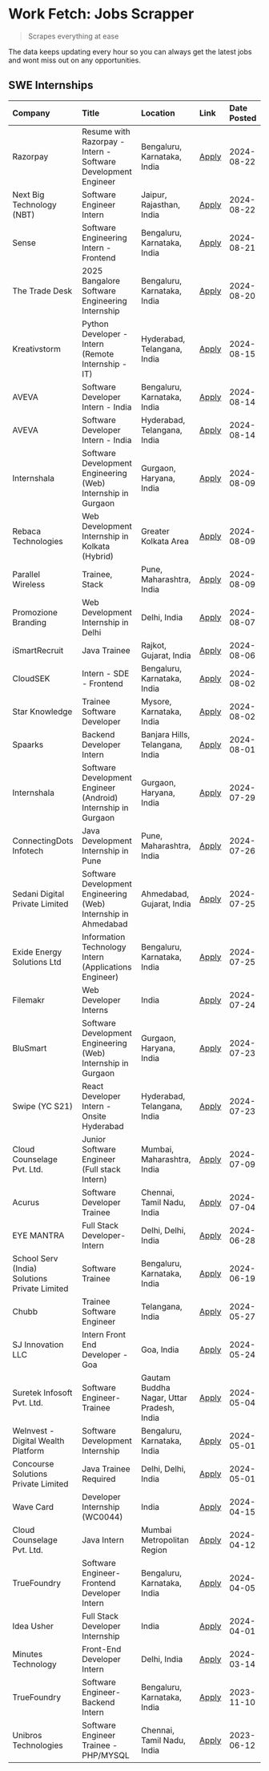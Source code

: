 # Work Fetch: Jobs Scrapper
> Scrapes everything at ease

The data keeps updating every hour so you can always get the latest jobs and wont miss out on any opportunities.

## SWE Internships
<!--START_SECTION:workfetch-->
| Company                                       | Title                                                          | Location                                  | Link                                                                                                                                                                                                                                                                                           | Date Posted   |
|:----------------------------------------------|:---------------------------------------------------------------|:------------------------------------------|:-----------------------------------------------------------------------------------------------------------------------------------------------------------------------------------------------------------------------------------------------------------------------------------------------|:--------------|
| Razorpay                                      | Resume with Razorpay - Intern - Software Development Engineer  | Bengaluru, Karnataka, India               | [Apply](https://in.linkedin.com/jobs/view/resume-with-razorpay-intern-software-development-engineer-at-razorpay-4007395646?position=21&pageNum=0&refId=ALfVdzdrNZ4WYuTuxHRIjQ%3D%3D&trackingId=cRM8Fm%2FOWvtGTavM2Y6Kkw%3D%3D&trk=public_jobs_jserp-result_search-card)                        | 2024-08-22    |
| Next Big Technology (NBT)                     | Software Engineer Intern                                       | Jaipur, Rajasthan, India                  | [Apply](https://in.linkedin.com/jobs/view/software-engineer-intern-at-next-big-technology-nbt-4003944228?position=58&pageNum=0&refId=ALfVdzdrNZ4WYuTuxHRIjQ%3D%3D&trackingId=ltVYKJzEYCwps3pfbuIp%2Bg%3D%3D&trk=public_jobs_jserp-result_search-card)                                          | 2024-08-22    |
| Sense                                         | Software Engineering Intern - Frontend                         | Bengaluru, Karnataka, India               | [Apply](https://in.linkedin.com/jobs/view/software-engineering-intern-frontend-at-sense-4004953682?position=28&pageNum=0&refId=ALfVdzdrNZ4WYuTuxHRIjQ%3D%3D&trackingId=xOzrbO%2FnJ9hjovfu0it5ug%3D%3D&trk=public_jobs_jserp-result_search-card)                                                | 2024-08-21    |
| The Trade Desk                                | 2025 Bangalore Software Engineering Internship                 | Bengaluru, Karnataka, India               | [Apply](https://in.linkedin.com/jobs/view/2025-bangalore-software-engineering-internship-at-the-trade-desk-3987456531?position=8&pageNum=0&refId=ALfVdzdrNZ4WYuTuxHRIjQ%3D%3D&trackingId=X8Lq75qQ9BTT%2BoEtsDrK0g%3D%3D&trk=public_jobs_jserp-result_search-card)                              | 2024-08-20    |
| Kreativstorm                                  | Python Developer - Intern (Remote Internship - IT)             | Hyderabad, Telangana, India               | [Apply](https://in.linkedin.com/jobs/view/python-developer-intern-remote-internship-it-at-kreativstorm-4000463433?position=56&pageNum=0&refId=ALfVdzdrNZ4WYuTuxHRIjQ%3D%3D&trackingId=rJ5k0JMxIJnHUY6LMczs%2BQ%3D%3D&trk=public_jobs_jserp-result_search-card)                                 | 2024-08-15    |
| AVEVA                                         | Software Developer Intern - India                              | Bengaluru, Karnataka, India               | [Apply](https://in.linkedin.com/jobs/view/software-developer-intern-india-at-aveva-3998279987?position=9&pageNum=0&refId=ALfVdzdrNZ4WYuTuxHRIjQ%3D%3D&trackingId=Nsb%2FXTLH%2FEUok9OOB%2Bn4tg%3D%3D&trk=public_jobs_jserp-result_search-card)                                                  | 2024-08-14    |
| AVEVA                                         | Software Developer Intern - India                              | Hyderabad, Telangana, India               | [Apply](https://in.linkedin.com/jobs/view/software-developer-intern-india-at-aveva-3998281598?position=11&pageNum=0&refId=ALfVdzdrNZ4WYuTuxHRIjQ%3D%3D&trackingId=M7PlVY1FMu74ZchWpAldiw%3D%3D&trk=public_jobs_jserp-result_search-card)                                                       | 2024-08-14    |
| Internshala                                   | Software Development Engineering (Web) Internship in Gurgaon   | Gurgaon, Haryana, India                   | [Apply](https://in.linkedin.com/jobs/view/software-development-engineering-web-internship-in-gurgaon-at-internshala-3997620471?position=3&pageNum=0&refId=ALfVdzdrNZ4WYuTuxHRIjQ%3D%3D&trackingId=QjnYE%2BCFggQCVu8Q1jXbMw%3D%3D&trk=public_jobs_jserp-result_search-card)                     | 2024-08-09    |
| Rebaca Technologies                           | Web Development Internship in Kolkata (Hybrid)                 | Greater Kolkata Area                      | [Apply](https://in.linkedin.com/jobs/view/web-development-internship-in-kolkata-hybrid-at-rebaca-technologies-3997621369?position=48&pageNum=0&refId=ALfVdzdrNZ4WYuTuxHRIjQ%3D%3D&trackingId=b4gPk7j0RjTXCeR%2Bo3q0Tw%3D%3D&trk=public_jobs_jserp-result_search-card)                          | 2024-08-09    |
| Parallel Wireless                             | Trainee, Stack                                                 | Pune, Maharashtra, India                  | [Apply](https://in.linkedin.com/jobs/view/trainee-stack-at-parallel-wireless-3905689841?position=59&pageNum=0&refId=ALfVdzdrNZ4WYuTuxHRIjQ%3D%3D&trackingId=%2BAhtJ4N8GuY08pttYnUYyg%3D%3D&trk=public_jobs_jserp-result_search-card)                                                           | 2024-08-09    |
| Promozione Branding                           | Web Development Internship in Delhi                            | Delhi, India                              | [Apply](https://in.linkedin.com/jobs/view/web-development-internship-in-delhi-at-promozione-branding-3995559880?position=32&pageNum=0&refId=ALfVdzdrNZ4WYuTuxHRIjQ%3D%3D&trackingId=2DLeQOKrRxBO9lyX4IJacg%3D%3D&trk=public_jobs_jserp-result_search-card)                                     | 2024-08-07    |
| iSmartRecruit                                 | Java Trainee                                                   | Rajkot, Gujarat, India                    | [Apply](https://in.linkedin.com/jobs/view/java-trainee-at-ismartrecruit-3992301825?position=35&pageNum=0&refId=ALfVdzdrNZ4WYuTuxHRIjQ%3D%3D&trackingId=rVAb7XvwohX%2FM%2BQhDHLHSw%3D%3D&trk=public_jobs_jserp-result_search-card)                                                              | 2024-08-06    |
| CloudSEK                                      | Intern - SDE - Frontend                                        | Bengaluru, Karnataka, India               | [Apply](https://in.linkedin.com/jobs/view/intern-sde-frontend-at-cloudsek-3991574495?position=20&pageNum=0&refId=ALfVdzdrNZ4WYuTuxHRIjQ%3D%3D&trackingId=ZgdEQTUUTQElZjaFBhPJUQ%3D%3D&trk=public_jobs_jserp-result_search-card)                                                                | 2024-08-02    |
| Star Knowledge                                | Trainee Software Developer                                     | Mysore, Karnataka, India                  | [Apply](https://in.linkedin.com/jobs/view/trainee-software-developer-at-star-knowledge-3991516161?position=57&pageNum=0&refId=ALfVdzdrNZ4WYuTuxHRIjQ%3D%3D&trackingId=snK3Lq1n2VbLe9MjUA%2Ba%2FA%3D%3D&trk=public_jobs_jserp-result_search-card)                                               | 2024-08-02    |
| Spaarks                                       | Backend Developer Intern                                       | Banjara Hills, Telangana, India           | [Apply](https://in.linkedin.com/jobs/view/backend-developer-intern-at-spaarks-3990226465?position=33&pageNum=0&refId=ALfVdzdrNZ4WYuTuxHRIjQ%3D%3D&trackingId=999rZUQcLNoAjzcTJXNuJg%3D%3D&trk=public_jobs_jserp-result_search-card)                                                            | 2024-08-01    |
| Internshala                                   | Software Development Engineer (Android) Internship in Gurgaon  | Gurgaon, Haryana, India                   | [Apply](https://in.linkedin.com/jobs/view/software-development-engineer-android-internship-in-gurgaon-at-internshala-3987153031?position=46&pageNum=0&refId=ALfVdzdrNZ4WYuTuxHRIjQ%3D%3D&trackingId=67hGceih8mx1L3ghzKjmCw%3D%3D&trk=public_jobs_jserp-result_search-card)                     | 2024-07-29    |
| ConnectingDots Infotech                       | Java Development Internship in Pune                            | Pune, Maharashtra, India                  | [Apply](https://in.linkedin.com/jobs/view/java-development-internship-in-pune-at-connectingdots-infotech-3983314097?position=39&pageNum=0&refId=ALfVdzdrNZ4WYuTuxHRIjQ%3D%3D&trackingId=o0jgtGfE1Yn%2FZTAGa8ks8A%3D%3D&trk=public_jobs_jserp-result_search-card)                               | 2024-07-26    |
| Sedani Digital Private Limited                | Software Development Engineering (Web) Internship in Ahmedabad | Ahmedabad, Gujarat, India                 | [Apply](https://in.linkedin.com/jobs/view/software-development-engineering-web-internship-in-ahmedabad-at-sedani-digital-private-limited-3985017980?position=16&pageNum=0&refId=ALfVdzdrNZ4WYuTuxHRIjQ%3D%3D&trackingId=0HZxyXTfQuSS7i5Vfo1nBQ%3D%3D&trk=public_jobs_jserp-result_search-card) | 2024-07-25    |
| Exide Energy Solutions Ltd                    | Information Technology Intern (Applications Engineer)          | Bengaluru, Karnataka, India               | [Apply](https://in.linkedin.com/jobs/view/information-technology-intern-applications-engineer-at-exide-energy-solutions-ltd-3984276607?position=38&pageNum=0&refId=ALfVdzdrNZ4WYuTuxHRIjQ%3D%3D&trackingId=SQWVoM2fHMfAkIc6D42zjA%3D%3D&trk=public_jobs_jserp-result_search-card)              | 2024-07-25    |
| Filemakr                                      | Web Developer Interns                                          | India                                     | [Apply](https://in.linkedin.com/jobs/view/web-developer-interns-at-filemakr-3981227003?position=45&pageNum=0&refId=ALfVdzdrNZ4WYuTuxHRIjQ%3D%3D&trackingId=a57etaF4Wj3mxLjMsBBraw%3D%3D&trk=public_jobs_jserp-result_search-card)                                                              | 2024-07-24    |
| BluSmart                                      | Software Development Engineering (Web) Internship in Gurgaon   | Gurgaon, Haryana, India                   | [Apply](https://in.linkedin.com/jobs/view/software-development-engineering-web-internship-in-gurgaon-at-blusmart-3981371374?position=25&pageNum=0&refId=ALfVdzdrNZ4WYuTuxHRIjQ%3D%3D&trackingId=5%2BwdPVPn7KTlDhj5LydVdg%3D%3D&trk=public_jobs_jserp-result_search-card)                       | 2024-07-23    |
| Swipe (YC S21)                                | React Developer Intern - Onsite Hyderabad                      | Hyderabad, Telangana, India               | [Apply](https://in.linkedin.com/jobs/view/react-developer-intern-onsite-hyderabad-at-swipe-yc-s21-3981326010?position=42&pageNum=0&refId=ALfVdzdrNZ4WYuTuxHRIjQ%3D%3D&trackingId=AWbCi4N0bXmY0Mz4raiWWw%3D%3D&trk=public_jobs_jserp-result_search-card)                                        | 2024-07-23    |
| Cloud Counselage Pvt. Ltd.                    | Junior Software Engineer (Full stack Intern)                   | Mumbai, Maharashtra, India                | [Apply](https://in.linkedin.com/jobs/view/junior-software-engineer-full-stack-intern-at-cloud-counselage-pvt-ltd-3967725851?position=19&pageNum=0&refId=ALfVdzdrNZ4WYuTuxHRIjQ%3D%3D&trackingId=RgvLx7Od4Rpqf7hRjcH26Q%3D%3D&trk=public_jobs_jserp-result_search-card)                         | 2024-07-09    |
| Acurus                                        | Software Developer Trainee                                     | Chennai, Tamil Nadu, India                | [Apply](https://in.linkedin.com/jobs/view/software-developer-trainee-at-acurus-3966912781?position=36&pageNum=0&refId=ALfVdzdrNZ4WYuTuxHRIjQ%3D%3D&trackingId=r2u52ICr0sCVPd3HOfqIUQ%3D%3D&trk=public_jobs_jserp-result_search-card)                                                           | 2024-07-04    |
| EYE MANTRA                                    | Full Stack Developer- Intern                                   | Delhi, Delhi, India                       | [Apply](https://in.linkedin.com/jobs/view/full-stack-developer-intern-at-eye-mantra-3960988037?position=54&pageNum=0&refId=ALfVdzdrNZ4WYuTuxHRIjQ%3D%3D&trackingId=8gAJfCNPHgzMFn%2FYPfYn6A%3D%3D&trk=public_jobs_jserp-result_search-card)                                                    | 2024-06-28    |
| School Serv (India) Solutions Private Limited | Software Trainee                                               | Bengaluru, Karnataka, India               | [Apply](https://in.linkedin.com/jobs/view/software-trainee-at-school-serv-india-solutions-private-limited-3953917603?position=26&pageNum=0&refId=ALfVdzdrNZ4WYuTuxHRIjQ%3D%3D&trackingId=sum4awCI3MZumewBNBeNsw%3D%3D&trk=public_jobs_jserp-result_search-card)                                | 2024-06-19    |
| Chubb                                         | Trainee Software Engineer                                      | Telangana, India                          | [Apply](https://in.linkedin.com/jobs/view/trainee-software-engineer-at-chubb-3955950075?position=34&pageNum=0&refId=ALfVdzdrNZ4WYuTuxHRIjQ%3D%3D&trackingId=QrsKF9ZXk4YWTc4RGQvoXQ%3D%3D&trk=public_jobs_jserp-result_search-card)                                                             | 2024-05-27    |
| SJ Innovation LLC                             | Intern Front End Developer - Goa                               | Goa, India                                | [Apply](https://in.linkedin.com/jobs/view/intern-front-end-developer-goa-at-sj-innovation-llc-3931678611?position=14&pageNum=0&refId=ALfVdzdrNZ4WYuTuxHRIjQ%3D%3D&trackingId=BBpSQ7DaxQ8ZcXEcmP2c8A%3D%3D&trk=public_jobs_jserp-result_search-card)                                            | 2024-05-24    |
| Suretek Infosoft Pvt. Ltd.                    | Software Engineer-Trainee                                      | Gautam Buddha Nagar, Uttar Pradesh, India | [Apply](https://in.linkedin.com/jobs/view/software-engineer-trainee-at-suretek-infosoft-pvt-ltd-3916999948?position=47&pageNum=0&refId=ALfVdzdrNZ4WYuTuxHRIjQ%3D%3D&trackingId=p%2BNjeeLj124G%2FSwX8qTXQg%3D%3D&trk=public_jobs_jserp-result_search-card)                                      | 2024-05-04    |
| WeInvest - Digital Wealth Platform            | Software Development Internship                                | Bengaluru, Karnataka, India               | [Apply](https://in.linkedin.com/jobs/view/software-development-internship-at-weinvest-digital-wealth-platform-3912867225?position=2&pageNum=0&refId=ALfVdzdrNZ4WYuTuxHRIjQ%3D%3D&trackingId=j2P1sEtOcfUipJ9mr%2FVEzA%3D%3D&trk=public_jobs_jserp-result_search-card)                           | 2024-05-01    |
| Concourse Solutions Private Limited           | Java Trainee Required                                          | Delhi, Delhi, India                       | [Apply](https://in.linkedin.com/jobs/view/java-trainee-required-at-concourse-solutions-private-limited-3912869388?position=12&pageNum=0&refId=ALfVdzdrNZ4WYuTuxHRIjQ%3D%3D&trackingId=T3xFmhut0RAVlYE8RPLgag%3D%3D&trk=public_jobs_jserp-result_search-card)                                   | 2024-05-01    |
| Wave Card                                     | Developer Internship (WC0044)                                  | India                                     | [Apply](https://in.linkedin.com/jobs/view/developer-internship-wc0044-at-wave-card-3900079966?position=60&pageNum=0&refId=ALfVdzdrNZ4WYuTuxHRIjQ%3D%3D&trackingId=%2BmiZsnHT7tprt6aNcaWzIg%3D%3D&trk=public_jobs_jserp-result_search-card)                                                     | 2024-04-15    |
| Cloud Counselage Pvt. Ltd.                    | Java Intern                                                    | Mumbai Metropolitan Region                | [Apply](https://in.linkedin.com/jobs/view/java-intern-at-cloud-counselage-pvt-ltd-3896025667?position=50&pageNum=0&refId=ALfVdzdrNZ4WYuTuxHRIjQ%3D%3D&trackingId=AuTw5LqjYD8cHlxtxMReEQ%3D%3D&trk=public_jobs_jserp-result_search-card)                                                        | 2024-04-12    |
| TrueFoundry                                   | Software Engineer- Frontend Developer Intern                   | Bengaluru, Karnataka, India               | [Apply](https://in.linkedin.com/jobs/view/software-engineer-frontend-developer-intern-at-truefoundry-3887320206?position=31&pageNum=0&refId=ALfVdzdrNZ4WYuTuxHRIjQ%3D%3D&trackingId=uqBSDlPlGnQkUQ6wfxw%2B6A%3D%3D&trk=public_jobs_jserp-result_search-card)                                   | 2024-04-05    |
| Idea Usher                                    | Full Stack Developer Internship                                | India                                     | [Apply](https://in.linkedin.com/jobs/view/full-stack-developer-internship-at-idea-usher-3879565540?position=29&pageNum=0&refId=ALfVdzdrNZ4WYuTuxHRIjQ%3D%3D&trackingId=9vPcIMZEmRLt2iJBwufkBg%3D%3D&trk=public_jobs_jserp-result_search-card)                                                  | 2024-04-01    |
| Minutes Technology                            | Front-End Developer Intern                                     | Delhi, India                              | [Apply](https://in.linkedin.com/jobs/view/front-end-developer-intern-at-minutes-technology-3853712549?position=23&pageNum=0&refId=ALfVdzdrNZ4WYuTuxHRIjQ%3D%3D&trackingId=7WQglay9tq3Kt0hIsV6xVQ%3D%3D&trk=public_jobs_jserp-result_search-card)                                               | 2024-03-14    |
| TrueFoundry                                   | Software Engineer-Backend Intern                               | Bengaluru, Karnataka, India               | [Apply](https://in.linkedin.com/jobs/view/software-engineer-backend-intern-at-truefoundry-3779508170?position=51&pageNum=0&refId=ALfVdzdrNZ4WYuTuxHRIjQ%3D%3D&trackingId=9xe4Noe0psPitiknedDcpA%3D%3D&trk=public_jobs_jserp-result_search-card)                                                | 2023-11-10    |
| Unibros Technologies                          | Software Engineer Trainee - PHP/MYSQL                          | Chennai, Tamil Nadu, India                | [Apply](https://in.linkedin.com/jobs/view/software-engineer-trainee-php-mysql-at-unibros-technologies-3656599241?position=53&pageNum=0&refId=ALfVdzdrNZ4WYuTuxHRIjQ%3D%3D&trackingId=%2FP0y%2F4GHfr3sqsFP%2B6zlrw%3D%3D&trk=public_jobs_jserp-result_search-card)                              | 2023-06-12    |
<!--END_SECTION:workfetch-->
